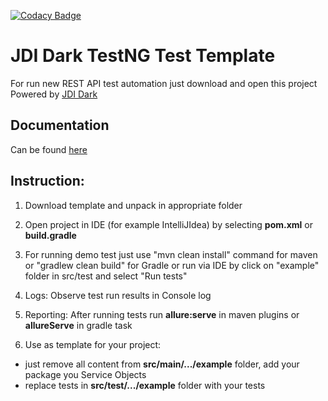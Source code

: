 [![Codacy Badge](https://api.codacy.com/project/badge/Grade/33945d791ef14f41ae05740328d7bdb9)](https://www.codacy.com/app/jdi-testing/jdi-dark?utm_source=github.com&amp;utm_medium=referral&amp;utm_content=jdi-testing/jdi-dark&amp;utm_campaign=Badge_Grade)

# JDI Dark TestNG Test Template
For run new REST API test automation just download and open this project
Powered by [JDI Dark](https://github.com/jdi-testing/jdi-dark)

## Documentation
Can be found [here](https://jdi-docs.github.io/jdi-dark)

## Instruction:
1. Download template and unpack in appropriate folder

2. Open project in IDE (for example IntelliJIdea) by selecting **pom.xml** or **build.gradle**

3. For running demo test just use "mvn clean install" command for maven or "gradlew clean build" for Gradle or run via IDE by click on "example" folder in src/test and select "Run tests"

4. Logs: Observe test run results in Console log

5. Reporting: After running tests run **allure:serve** in maven plugins
or **allureServe** in gradle task

6. Use as template for your project: 
* just remove all content from **src/main/.../example** folder, add your package you Service Objects
* replace tests in **src/test/.../example** folder with your tests
